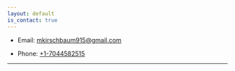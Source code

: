 ```yaml
---
layout: default
is_contact: true
---
```


* Email: [mkirschbaum915@gmail.com](mailto:mkirschbaum915@gmail.com)

* Phone: [+1-7044582515](tel:+1-7044582515)

---

<!-- ## Mailing Address

> 221B, Baker Street
>
> London
>
> United Kingdom

---

## Social

1. [Facebook](#)
2. [Twitter](#)
3. [Google+](#) -->
